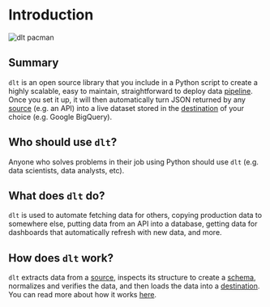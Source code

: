 # Introduction

![dlt pacman](/img/dlt-pacman.gif)

## Summary

`dlt` is an open source library that you include in a Python script to create a highly 
scalable, easy to maintain, straightforward to deploy data [pipeline](./glossary.md#pipeline).
Once you set it up, it will then automatically turn JSON returned by any 
[source](./glossary.md#source) (e.g. an API) into a live dataset stored in the 
[destination](./glossary.md#destination) of your choice (e.g. Google BigQuery).

## Who should use `dlt`?

Anyone who solves problems in their job using Python should use `dlt` (e.g. data scientists, 
data analysts, etc).

## What does `dlt` do?

`dlt` is used to automate fetching data for others, copying production data to somewhere else, putting data from an API into a database, getting data for dashboards that automatically refresh with new data, and more.

## How does `dlt` work?

`dlt` extracts data from a [source](./glossary.md#source), inspects its structure to create a [schema](./glossary.md#schema), normalizes and verifies the data,
and then loads the data into a [destination](./glossary.md#destination). 
You can read more about how it works [here](./architecture.md).